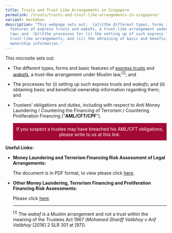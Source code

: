 ```yaml
---
title: Trusts and Trust Like Arrangements in Singapore
permalink: /trusts/trusts-and-trust-like-arrangements-in-singapore/
variant: markdown
description: "This webpage sets out:  (a)\tthe different types, forms and basic
  features of express trusts and wakafs, a trust-like arrangement under Muslim
  law; and  (b)\tthe processes for (i) the setting up of such express trusts and
  trust-like arrangements; and (ii) the obtaining of basic and beneficial
  ownership information."
---
```

<p>This microsite sets out:</p>
<ul data-tight="true" class="tight">
<li>
<p>The different types, forms and basic features of <a href="https://www.mlaw.gov.sg/trusts/express-trusts/" rel="noopener noreferrer nofollow" target="_blank">express trusts</a> and <em><a href="https://www.mlaw.gov.sg/trusts/wakafs/" rel="noopener noreferrer nofollow" target="_blank">wakafs</a></em>,
	a trust-like arrangement under Muslim law,<sup>[1]</sup>; and</p>
<p></p>
<p></p>
</li>
<li>
<p>The processes for (i) setting up such express trusts and <em>wakafs</em>; and (ii) obtaining basic and beneficial ownership
information regarding them; and</p>
<p></p>
</li>
<li>
<p>Trustees’ obligations and duties, including with respect to Anti Money Laundering
/ Countering the Financing of Terrorism / Countering Proliferation Financing (“<strong>AML/CFT/CPF</strong>”).</p>
<p></p>
<p></p>
	
<a href="https://eservices.mlaw.gov.sg/enquiry/" style="display:inline-block;padding:10px;color:#fff;background:#a40935;text-decoration:none;text-align:center">If you suspect a trustee may have breached his AML/CFT obligations, please write to us at this link.</a><br>
</li>
</ul>
<strong>Useful Links:</strong>
<ul data-tight="true" class="tight">
<li>
	<p><strong>Money Laundering and Terrorism Financing Risk Assessment of Legal Arrangements:</strong></p> The document is in PDF format, to view please click <a href="/files/MONEY_LAUNDERING_AND_TERRORISM_FINANCING_RISK_ASSESSMENT_OF_LEGAL_ARRANGEMENTS.pdf" rel="noopener noreferrer nofollow" target="_blank">here</a>.<p></p>
</li>
<li>
	<p><strong>Other Money Laundering, Terrorism Financing and Proliferation Financing Risk Assessments:</strong></p> Please click <a href="https://www.mas.gov.sg/regulation/anti-money-laundering/ml-tf-pf-risk-assessments" rel="noopener noreferrer nofollow" target="_blank">here</a>.<p></p>
</li>
<p></p>
<hr>
<p></p>
<p><sup>[1]</sup> The <em>wakaf </em>is
a Muslim arrangement and not a trust within the meaning of the Trustees
Act 1967 (<em>Mohamed Shariff Valibhoy v Arif Valibhoy </em>[2016] 2 SLR
301 at [97]).&nbsp;</p>
<p></p>
<p></p>
<p></p></ul>